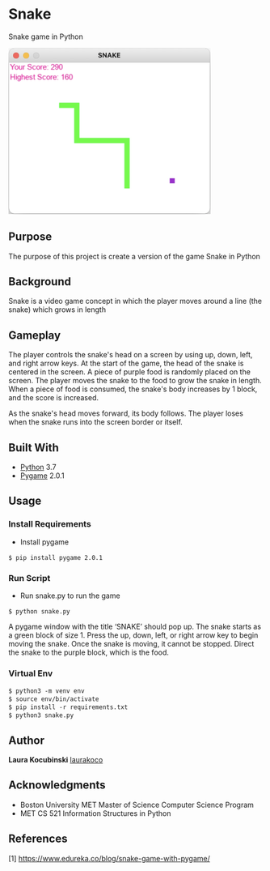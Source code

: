 # Snake

Snake game in Python

<img src="images/snake_1.png" width="400">

## Purpose

The purpose of this project is create a version of the game Snake in Python

## Background

Snake is a video game concept in which the player moves around a line (the snake) which grows in length

## Gameplay

The player controls the snake's head on a screen by using up, down, left, and right arrow keys. At the start of the game, the head of the snake is centered in the screen. A piece of purple food is randomly placed on the screen. The player moves the snake to the food to grow the snake in length. When a piece of food is consumed, the snake's body increases by 1 block, and the score is increased. 

As the snake's head moves forward, its body follows. The player loses when the snake runs into the screen border or itself.

## Built With

* [Python](https://www.python.org/) 3.7
* [Pygame](https://www.pygame.org/) 2.0.1

## Usage

### Install Requirements

* Install pygame
```
$ pip install pygame 2.0.1
```

### Run Script

* Run snake.py to run the game

```
$ python snake.py
```

A pygame window with the title ‘SNAKE’ should pop up. The snake starts as a green block of size 1. Press the up, down, left, or right arrow key to begin moving the snake. Once the snake is moving, it cannot be stopped. Direct the snake to the purple block, which is the food. 

### Virtual Env
```
$ python3 -m venv env
$ source env/bin/activate
$ pip install -r requirements.txt
$ python3 snake.py
```

## Author

**Laura Kocubinski** [laurakoco](https://github.com/laurakoco)

## Acknowledgments

* Boston University MET Master of Science Computer Science Program
* MET CS 521 Information Structures in Python

## References

[1] https://www.edureka.co/blog/snake-game-with-pygame/
